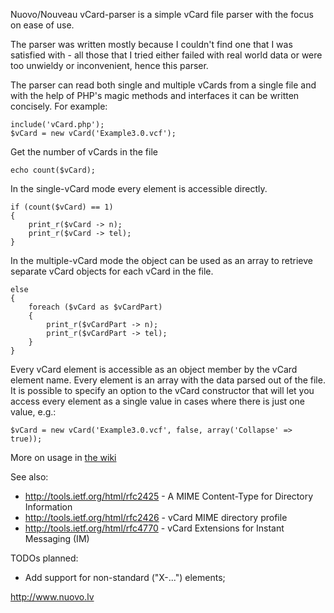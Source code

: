 Nuovo/Nouveau vCard-parser is a simple vCard file parser with the focus on ease of use.

The parser was written mostly because I couldn't find one that I was satisfied with - all those that I tried either failed with real world data or were too unwieldy or inconvenient, hence this parser.

The parser can read both single and multiple vCards from a single file and with the help of PHP's magic methods and interfaces it can be written concisely. For example:

    include('vCard.php');
    $vCard = new vCard('Example3.0.vcf');

Get the number of vCards in the file

    echo count($vCard);

In the single-vCard mode every element is accessible directly.

    if (count($vCard) == 1)
    {
        print_r($vCard -> n);
        print_r($vCard -> tel);
    }

In the multiple-vCard mode the object can be used as an array to retrieve separate vCard objects for each vCard in the file.

    else
    {
        foreach ($vCard as $vCardPart)
        {
            print_r($vCardPart -> n);
            print_r($vCardPart -> tel);
        }
    }

Every vCard element is accessible as an object member by the vCard element name. Every element is an array with the data parsed out of the file.
It is possible to specify an option to the vCard constructor that will let you access every element as a single value in cases where there is just one value, e.g.:

    $vCard = new vCard('Example3.0.vcf', false, array('Collapse' => true));

More on usage in [the wiki](https://github.com/nuovo/vCard-parser/wiki)

See also:
* http://tools.ietf.org/html/rfc2425 - A MIME Content-Type for Directory Information
* http://tools.ietf.org/html/rfc2426 - vCard MIME directory profile
* http://tools.ietf.org/html/rfc4770 - vCard Extensions for Instant Messaging (IM)

TODOs planned:
* Add support for non-standard ("X-...") elements;

http://www.nuovo.lv